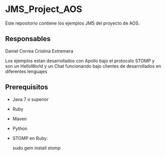 # JMS_Project_AOS
Este repositorio contiene los ejemplos JMS del proyecto de AOS. 

## Responsables
Daniel Correa
Cristina Extremera

Los ejemplos estan desarrollados con Apollo bajo el protocolo STOMP y son un HelloWorld y un Chat funcionando bajo clientes de desarrollados en diferentes lenguajes

## Prerequisitos 

- Java 7 o superior
- Ruby 
- Maven 
- Python 
- STOMP en Ruby:
 
	sudo gem install stomp